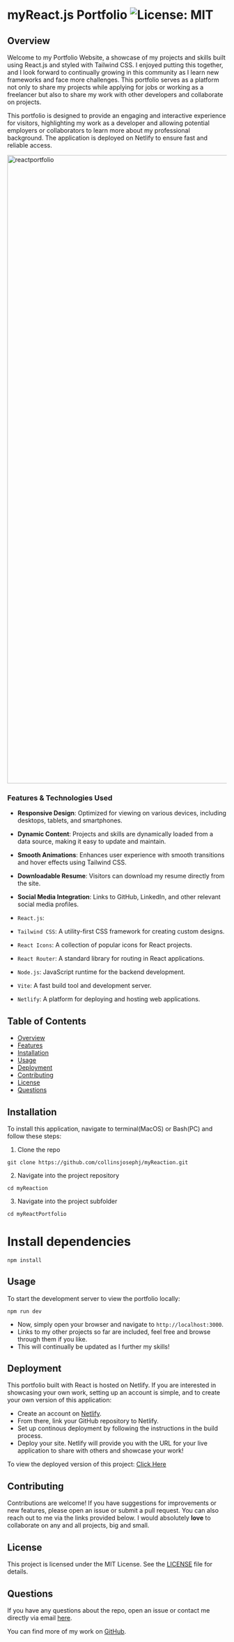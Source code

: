 
# myReact.js Portfolio   ![License: MIT](https://img.shields.io/badge/License-MIT-yellow.svg)

## Overview
Welcome to my Portfolio Website, a showcase of my projects and skills built using React.js and styled with Tailwind CSS. I enjoyed putting this together, and I look forward to continually growing in this community as I learn new frameworks and face more challenges. This portfolio serves as a platform not only to share my projects while applying for jobs or working as a freelancer but also to share my work with other developers and collaborate on projects.

This portfolio is designed to provide an engaging and interactive experience for visitors, highlighting my work as a developer and allowing potential employers or collaborators to learn more about my professional background. The application is deployed on Netlify to ensure fast and reliable access.

<img width="1439" alt="reactportfolio" src="https://github.com/user-attachments/assets/f348ecc3-2617-4dea-b65c-44f6b8522ce5">


### Features & Technologies Used
- **Responsive Design**: Optimized for viewing on various devices, including desktops, tablets, and smartphones.
- **Dynamic Content**: Projects and skills are dynamically loaded from a data source, making it easy to update and maintain.
- **Smooth Animations**: Enhances user experience with smooth transitions and hover effects using Tailwind CSS.
- **Downloadable Resume**: Visitors can download my resume directly from the site.
- **Social Media Integration**: Links to GitHub, LinkedIn, and other relevant social media profiles.

- `React.js`:
- `Tailwind CSS`: A utility-first CSS framework for creating custom designs.
- `React Icons`: A collection of popular icons for React projects.
- `React Router`: A standard library for routing in React applications.
- `Node.js`: JavaScript runtime for the backend development.
- `Vite`: A fast build tool and development server.
- `Netlify`: A platform for deploying and hosting web applications.
  
## Table of Contents

- [Overview](#overview)
- [Features](#features)
- [Installation](#installation)
- [Usage](#usage)
- [Deployment](#deployment)
- [Contributing](#contributing)
- [License](#license)
- [Questions](#questions)

## Installation

To install this application, navigate to terminal(MacOS) or Bash(PC) and follow these steps:

1. Clone the repo

```
git clone https://github.com/collinsjosephj/myReaction.git
```

2. Navigate into the project repository

```
cd myReaction
```

3. Navigate into the project subfolder

```
cd myReactPortfolio
```

# Install dependencies

```
npm install
```

## Usage 

To start the development server to view the portfolio locally:

```
npm run dev
```

- Now, simply open your browser and navigate to `http://localhost:3000`.
- Links to my other projects so far are included, feel free and browse through them if you like.
- This will continually be updated as I further my skills!


## Deployment

This portfolio built with React is hosted on Netlify. If you are interested in showcasing your own work, setting up an account is simple, and to create your own version of this application:

- Create an account on [Netlify](https://www.netlify.com/).
- From there, link your GitHub repository to Netlify.
- Set up continous deployment by following the instructions in the build process.
- Deploy your site. Netlify will provide you with the URL for your live application to share with others and showcase your work!

To view the deployed version of this project: [Click Here](https://main--josephcollins.netlify.app/)

## Contributing

Contributions are welcome! If you have suggestions for improvements or new features, please open an issue or submit a pull request. You can also reach out to me via the links provided below. I would absolutely **love** to collaborate on any and all projects, big and small.

## License

This project is licensed under the MIT License. See the [LICENSE](https://github.com/collinsjosephj/myReaction/blob/main/LICENSE) file for details.

## Questions

If you have any questions about the repo, open an issue or contact me directly via email [here](mailto:collinsjosephj@gmail.com). 

You can find more of my work on [GitHub](https://github.com/collinsjosephj@gmail.com).














